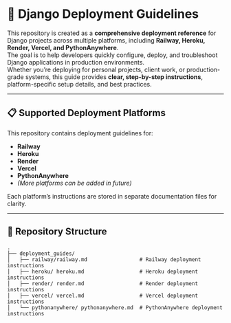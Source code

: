 # 🚀 Django Deployment Guidelines

This repository is created as a **comprehensive deployment reference** for Django projects across multiple platforms, including **Railway, Heroku, Render, Vercel, and PythonAnywhere**.  
The goal is to help developers quickly configure, deploy, and troubleshoot Django applications in production environments.  
Whether you’re deploying for personal projects, client work, or production-grade systems, this guide provides **clear, step-by-step instructions**, platform-specific setup details, and best practices.

---

## 📋 Supported Deployment Platforms
This repository contains deployment guidelines for:

- **Railway**
- **Heroku**
- **Render**
- **Vercel**
- **PythonAnywhere**
- *(More platforms can be added in future)*

Each platform’s instructions are stored in separate documentation files for clarity.

---

## 📂 Repository Structure
```plaintext
.
├── deployment_guides/
│   ├── railway/railway.md                 # Railway deployment instructions
│   ├── heroku/ heroku.md                  # Heroku deployment instructions
│   ├── render/ render.md                  # Render deployment instructions
│   ├── vercel/ vercel.md                  # Vercel deployment instructions
│   └── pythonanywhere/ pythonanywhere.md  # PythonAnywhere deployment instructions
